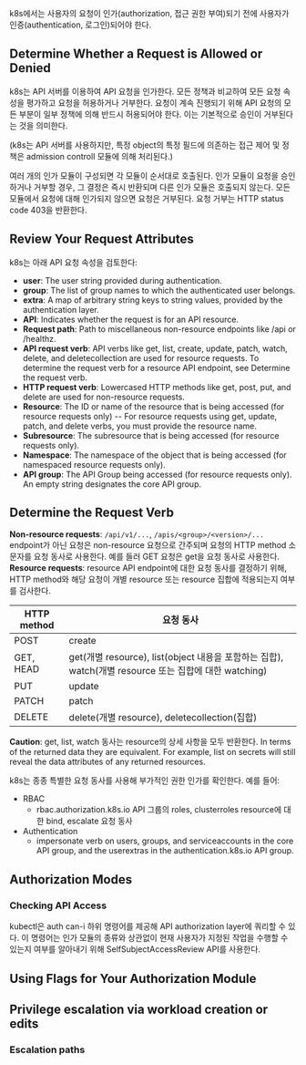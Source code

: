 k8s에서는 사용자의 요청이 인가(authorization, 접근 권한 부여)되기 전에 사용자가 인증(authentication, 로그인)되어야 한다.

## Determine Whether a Request is Allowed or Denied
k8s는 API 서버를 이용하여 API 요청을 인가한다. 모든 정책과 비교하여 모든 요청 속성을 평가하고 요청을 허용하거나 거부한다. 요청이 계속 진행되기 위해 API 요청의 모든 부분이 일부 정책에 의해 반드시 허용되어야 한다. 이는 기본적으로 승인이 거부된다는 것을 의미한다.

(k8s는 API 서버를 사용하지만, 특정 object의 특정 필드에 의존하는 접근 제어 및 정책은 admission controll 모듈에 의해 처리된다.)

여러 개의 인가 모듈이 구성되면 각 모듈이 순서대로 호출된다. 인가 모듈이 요청을 승인하거나 거부할 경우, 그 결정은 즉시 반환되며 다른 인가 모듈은 호출되지 않는다. 모든 모듈에서 요청에 대해 인가되지 않으면 요청은 거부된다. 요청 거부는 HTTP status code 403을 반환한다.

## Review Your Request Attributes
k8s는 아래 API 요청 속성을 검토한다:

- **user**: The user string provided during authentication.
- **group**: The list of group names to which the authenticated user belongs.
- **extra**: A map of arbitrary string keys to string values, provided by the authentication layer.
- **API**: Indicates whether the request is for an API resource.
- **Request path**: Path to miscellaneous non-resource endpoints like /api or /healthz.
- **API request verb**: API verbs like get, list, create, update, patch, watch, delete, and deletecollection are used for resource requests. To determine the request verb for a resource API endpoint, see Determine the request verb.
- **HTTP request verb**: Lowercased HTTP methods like get, post, put, and delete are used for non-resource requests.
- **Resource**: The ID or name of the resource that is being accessed (for resource requests only) -- For resource requests using get, update, patch, and delete verbs, you must provide the resource name.
- **Subresource**: The subresource that is being accessed (for resource requests only).
- **Namespace**: The namespace of the object that is being accessed (for namespaced resource requests only).
- **API group**: The API Group being accessed (for resource requests only). An empty string designates the core API group.

## Determine the Request Verb
**Non-resource requests**: `/api/v1/...`, `/apis/<group>/<version>/...` endpoint가 아닌 요청은 non-resource 요청으로 간주되며 요청의 HTTP method 소문자를 요청 동사로 사용한다. 예를 들러 GET 요청은 get을 요청 동사로 사용한다.
**Resource requests**: resource API endpoint에 대한 요청 동사를 결정하기 위해, HTTP method와 해당 요청이 개별 resource 또는 resource 집합에 적용되는지 여부를 검사한다.

|HTTP method|요청 동사|
|------------|---------|
|POST|create|
|GET, HEAD|get(개별 resource), list(object 내용을 포함하는 집합), watch(개별 resource 또는 집합에 대한 watching)|
|PUT|update|
|PATCH|patch|
|DELETE|delete(개별 resource), deletecollection(집합)|

**Caution**: get, list, watch 동사는 resource의 상세 사항을 모두 반환한다. In terms of the returned data they are equivalent. For example, list on secrets will still reveal the data attributes of any returned resources.

k8s는 종종 특별한 요청 동사를 사용해 부가적인 권한 인가를 확인한다. 예를 들어:

- RBAC
    - rbac.authorization.k8s.io API 그룹의 roles, clusterroles resource에 대한 bind, escalate 요청 동사
- Authentication
    - impersonate verb on users, groups, and serviceaccounts in the core API group, and the userextras in the authentication.k8s.io API group.

## Authorization Modes
### Checking API Access
kubectl은 auth can-i 하위 명령어를 제공해 API authorization layer에 쿼리할 수 있다. 이 명령어는 인가 모듈의 종류와 상관없이 현재 사용자가 지정된 작업을 수행할 수 있는지 여부를 알아내기 위해 SelfSubjectAccessReview API를 사용한다.


## Using Flags for Your Authorization Module

## Privilege escalation via workload creation or edits
### Escalation paths